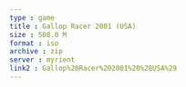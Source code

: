 ```yaml
---
type : game
title : Gallop Racer 2001 (USA)
size : 508.0 M
format : iso
archive : zip
server : myrient
link2 : Gallop%20Racer%202001%20%28USA%29
---
```

